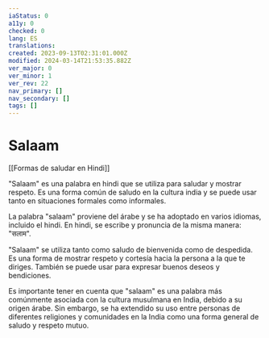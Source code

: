```yaml
---
iaStatus: 0
a11y: 0
checked: 0
lang: ES
translations: 
created: 2023-09-13T02:31:01.000Z
modified: 2024-03-14T21:53:35.882Z
ver_major: 0
ver_minor: 1
ver_rev: 22
nav_primary: []
nav_secondary: []
tags: []
---
```

# Salaam

[[Formas de saludar en Hindi]]

  "Salaam" es una palabra en hindi que se utiliza para saludar y mostrar respeto. Es una forma común de saludo en la cultura india y se puede usar tanto en situaciones formales como informales.

La palabra "salaam" proviene del árabe y se ha adoptado en varios idiomas, incluido el hindi. En hindi, se escribe y pronuncia de la misma manera: "सलाम".

"Salaam" se utiliza tanto como saludo de bienvenida como de despedida. Es una forma de mostrar respeto y cortesía hacia la persona a la que te diriges. También se puede usar para expresar buenos deseos y bendiciones.

Es importante tener en cuenta que "salaam" es una palabra más comúnmente asociada con la cultura musulmana en India, debido a su origen árabe. Sin embargo, se ha extendido su uso entre personas de diferentes religiones y comunidades en la India como una forma general de saludo y respeto mutuo.